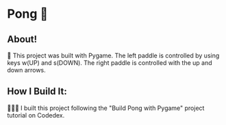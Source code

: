 # Pong 🏓
## About!
👾 This project was built with Pygame. The left paddle is controlled by using keys w(UP) and s(DOWN).  The right paddle is controlled with the up and down arrows.

## How I Build It:
👩🏻‍💻 I built this project following the "Build Pong with Pygame" project tutorial on Codedex.
